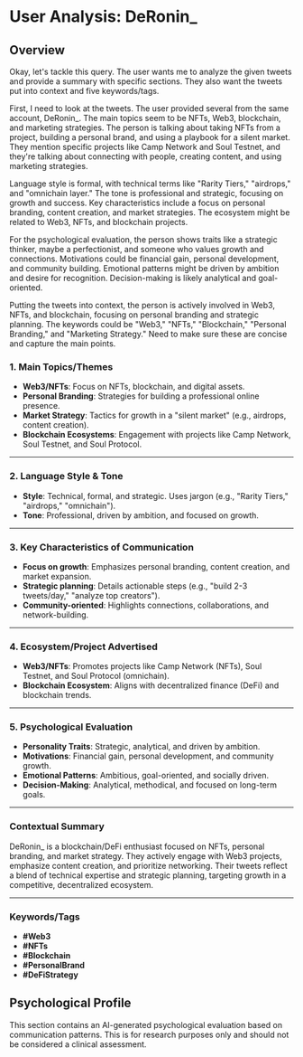 # User Analysis: DeRonin_

## Overview

<think>
Okay, let's tackle this query. The user wants me to analyze the given tweets and provide a summary with specific sections. They also want the tweets put into context and five keywords/tags. 

First, I need to look at the tweets. The user provided several from the same account, DeRonin_. The main topics seem to be NFTs, Web3, blockchain, and marketing strategies. The person is talking about taking NFTs from a project, building a personal brand, and using a playbook for a silent market. They mention specific projects like Camp Network and Soul Testnet, and they're talking about connecting with people, creating content, and using marketing strategies.

Language style is formal, with technical terms like "Rarity Tiers," "airdrops," and "omnichain layer." The tone is professional and strategic, focusing on growth and success. Key characteristics include a focus on personal branding, content creation, and market strategies. The ecosystem might be related to Web3, NFTs, and blockchain projects.

For the psychological evaluation, the person shows traits like a strategic thinker, maybe a perfectionist, and someone who values growth and connections. Motivations could be financial gain, personal development, and community building. Emotional patterns might be driven by ambition and desire for recognition. Decision-making is likely analytical and goal-oriented.

Putting the tweets into context, the person is actively involved in Web3, NFTs, and blockchain, focusing on personal branding and strategic planning. The keywords could be "Web3," "NFTs," "Blockchain," "Personal Branding," and "Marketing Strategy." Need to make sure these are concise and capture the main points.
</think>

### 1. **Main Topics/Themes**  
- **Web3/NFTs**: Focus on NFTs, blockchain, and digital assets.  
- **Personal Branding**: Strategies for building a professional online presence.  
- **Market Strategy**: Tactics for growth in a "silent market" (e.g., airdrops, content creation).  
- **Blockchain Ecosystems**: Engagement with projects like Camp Network, Soul Testnet, and Soul Protocol.  

---

### 2. **Language Style & Tone**  
- **Style**: Technical, formal, and strategic. Uses jargon (e.g., "Rarity Tiers," "airdrops," "omnichain").  
- **Tone**: Professional, driven by ambition, and focused on growth.  

---

### 3. **Key Characteristics of Communication**  
- **Focus on growth**: Emphasizes personal branding, content creation, and market expansion.  
- **Strategic planning**: Details actionable steps (e.g., "build 2-3 tweets/day," "analyze top creators").  
- **Community-oriented**: Highlights connections, collaborations, and network-building.  

---

### 4. **Ecosystem/Project Advertised**  
- **Web3/NFTs**: Promotes projects like Camp Network (NFTs), Soul Testnet, and Soul Protocol (omnichain).  
- **Blockchain Ecosystem**: Aligns with decentralized finance (DeFi) and blockchain trends.  

---

### 5. **Psychological Evaluation**  
- **Personality Traits**: Strategic, analytical, and driven by ambition.  
- **Motivations**: Financial gain, personal development, and community growth.  
- **Emotional Patterns**: Ambitious, goal-oriented, and socially driven.  
- **Decision-Making**: Analytical, methodical, and focused on long-term goals.  

---

### **Contextual Summary**  
DeRonin_ is a blockchain/DeFi enthusiast focused on NFTs, personal branding, and market strategy. They actively engage with Web3 projects, emphasize content creation, and prioritize networking. Their tweets reflect a blend of technical expertise and strategic planning, targeting growth in a competitive, decentralized ecosystem.  

---

### **Keywords/Tags**  
- **#Web3**  
- **#NFTs**  
- **#Blockchain**  
- **#PersonalBrand**  
- **#DeFiStrategy**

## Psychological Profile

This section contains an AI-generated psychological evaluation based on communication patterns. This is for research purposes only and should not be considered a clinical assessment.